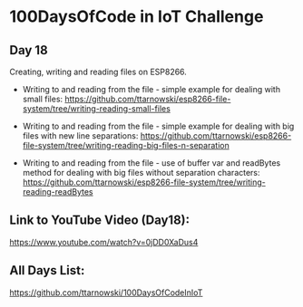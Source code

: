 # 100DaysOfCode in IoT Challenge
## Day 18

Creating, writing and reading files on ESP8266.

- Writing to and reading from the file - simple example for dealing with small files:
https://github.com/ttarnowski/esp8266-file-system/tree/writing-reading-small-files

- Writing to and reading from the file - simple example for dealing with big files with new line separations:
https://github.com/ttarnowski/esp8266-file-system/tree/writing-reading-big-files-n-separation

- Writing to and reading from the file - use of buffer var and readBytes method for dealing with big files without separation characters:
https://github.com/ttarnowski/esp8266-file-system/tree/writing-reading-readBytes

## Link to YouTube Video (Day18):

https://www.youtube.com/watch?v=0jDD0XaDus4

## All Days List:

https://github.com/ttarnowski/100DaysOfCodeInIoT
